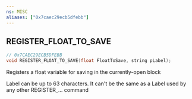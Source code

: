 ```yaml
---
ns: MISC
aliases: ["0x7caec29ecb5dfebb"]
---
```

## REGISTER_FLOAT_TO_SAVE

```c
// 0x7CAEC29ECB5DFEBB
void REGISTER_FLOAT_TO_SAVE(float FloatToSave, string pLabel);
```

Registers a float variable for saving in the currently-open block

Label can be up to 63 characters. It can't be the same as a Label used by any other REGISTER_... command

